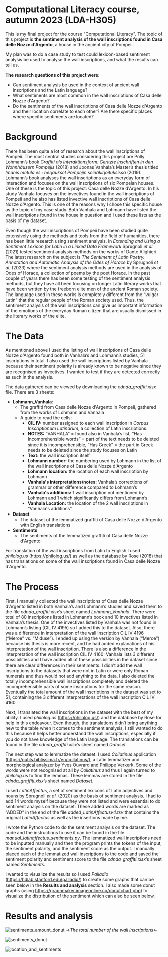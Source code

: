 # Computational Literacy course, autumn 2023 (LDA-H305)

This is my final project for the course "Computational Literacy". The topic of this project is **the sentiment analysis of the wall inscriptions found in Casa delle Nozze d'Argento**, a house in the ancient city of Pompeii. 

My plan was to do a case study to test could lexicon-based sentiment analysis be used to analyse the wall inscriptions, and what the results can tell us.

**The research questions of this project were:**
-	Can sentiment analysis be used in the context of ancient wall inscriptions and the Latin language?
-	What sentiments are most common in the wall inscriptions of Casa delle Nozze d'Argento?
-	Do the sentiments of the wall inscriptions of Casa delle Nozze d'Argento and their location correlate to each other? Are there specific places where specific sentiments are located?

# Background
There has been quite a lot of research about the wall inscriptions of Pompeii. The most central studies considering this project are Polly Lohmann’s book _Graffiti als Interaktionsform: Geritzte Inschriften in den Wohnhäusern Pompejis_ (2018) and Joonas Vanhala’s Master’s thesis titled _Imanis metula es : herjaukset Pompejin seinäkirjoituksissa_ (2019). Lohmann’s book analyses the wall inscriptions as an everyday form of interaction and focuses on the wall inscriptions of six Pompeian houses. One of these is the topic of this project: Casa delle Nozze d'Argento. In his study Vanhala focuses on the invectives found in the wall inscriptions of Pompeii and he also has listed invective wall inscriptions of Casa delle Nozze d'Argento. This is one of the reasons why I chose this specific house as the topic of my case study. Both Vanhala and Lohmann have listed the wall inscriptions found in the house in question and I used these lists as the basis of my dataset. 

Even though the wall inscriptions of Pompeii have been studied quite extensively using the methods and tools from the field of humanities, there has been little research using sentiment analysis. In _Extending and Using a Sentiment Lexicon for Latin in a Linked Data Framework_ Sprugnoli _et al._ (2021) tested sentiment analysis methods on the works of Dante Alighieri. The latest research on the subject is _The Sentiment of Latin Poetry. Annotation and Automatic Analysis of the Odes of Horace_ by Sprugnoli _et al._ (2023) where the sentiment analysis methods are used in the analysis of Odes of Horace, a collection of poems by the poet Horace. In the past couple of years there has been some testing of the sentiment analysis methods, but they have all been focusing on longer Latin literary works that have been written by the freeborn elite men of the ancient Roman society. The language used in these works is completely different from the “vulgar Latin” that the regular people of the Roman society used. Thus, the sentiment analysis of the wall inscriptions can give us important information of the emotions of the everyday Roman citizen that are usually dismissed in the literary works of the elite.

# The Data
As mentioned above I used the listing of wall inscriptions of Casa delle Nozze d'Argento found both in Vanhala’s and Lohmann’s studies, 51 inscriptions in total. I also used the wall inscriptions listed by Vanhala because their sentiment polarity is already known to be negative since they are recognised as invectives. I wanted to test if they are detected correctly as such in the analysis. 

The data gathered can be viewed by downloading the _cdnda_graffiti.xlsx_ file. There are 3 sheets: 
-	**Lohmann_Vanhala**:
    -	The graffiti from Casa delle Nozze d'Argento in Pompeii, gathered from the works of Lohmann and Vanhala
    - A guide to read the cells:
      - **CIL IV:** number assigned to each wall inscription in _Corpus Inscriptionum Latinarum_, a collection of Latin inscriptions.
      - **NOTES:** “VANHALA” = found also in Vanhala’s list, “Has Incomprehensible words” = part of the text needs to be deleted since it is incomprehensible, “Has Greek” = the part in Greek needs to be deleted since the study focuses on Latin
      - **Text:** the wall inscription itself
      - **Lohmann number:** the numbering used by Lohmann in the list of the wall inscriptions of Casa delle Nozze d'Argento
      - **Lohmann location:** the location of each wall inscription by Lohmann
      - **Vanhala's interpretations/notes:** Vanhala’s corrections of grammar or other difference compared to Lohmann’s
      -	**Vanhala's additions:** 1 wall inscription not mentioned by Lohmann and 1 which significantly differs from Lohmann’s
      - **Vanhala Location:** the location of the 2 wall inscriptions in “Vanhala's additions”
-	**Dataset**
    -	The dataset of the lemmatized graffiti of Casa delle Nozze d'Argento with English translations
-	**Sentiments**
    -	The sentiments of the lemmatized graffiti of Casa delle Nozze d'Argento

For translation of the wall inscriptions from Latin to English I used _philolog.us_ (https://philolog.us/) as well as the database by Rose (2018) that has translations on some of the wall inscriptions found in Casa delle Nozze d'Argento. 

# The Process

First, I manually collected the wall inscriptions of Casa delle Nozze d'Argento listed in both Vanhala’s and Lohmann’s studies and saved them to the file _cdnda_graffiti.xlsx_’s sheet named _Lohmann_Vanhala_. There were total of 80 inscriptions listed in Lohmann’s book and 10 invectives listed in Vanhala’s thesis. One of the invectives listed by Vanhala was not found in Lohmann’s listing (CIL IV 4195) so I added this to the dataset. Also, there was a difference in interpretation of the wall inscription CIL IV 4196 (“Meroe” vs. “Miduse”). I ended up using the version by Vanhala (“Meroe”) because his thesis is more recent, and he had added explanations of his interpretation of the wall inscription. There is also a difference in the interpretation of the wall inscription CIL IV 4160: Vanhala lists 3 different possibilities and I have added all of these possibilities in the dataset since there are clear differences in their sentiments. I didn’t add the wall inscriptions to the datasets that were not in Latin or were only Roman numerals and thus would not add anything to the data. I also deleted the totally incomprehensible wall inscriptions completely and deleted the incomprehensible parts of some inscriptions for the same reason. Eventually the total amount of the wall inscriptions in the dataset was set to 51, containing the 3 different interpretations of the wall inscription CIL IV 4160. 

Next, I translated the wall inscriptions in the dataset with the best of my ability. I used _philolog.us_ (https://philolog.us/) and the database by Rose for help in this endeavour. Even though, the translations didn’t bring anything new to the table when it comes to the sentiment analysis, I still wanted to do this because it helps better understand the wall inscriptions, especially if you do not have knowledge of the Latin language. The translations can be found in the file _cdnda_graffiti.xlsx_’s sheet named _Dataset_. 

The next step was to lemmatize the dataset. I used _Collatinus_ application (https://outils.biblissima.fr/en/collatinus/), a Latin lemmatizer and morphological analyzer by Yves Ouvrard and Philippe Verkerk. Some of the words were not recognised at all by _Collatinus_ and thus I again turned to _philolog.us_ to find the lemmas. These lemmas are stored in the file _cdnda_graffiti.xlsx_’s sheet named _Dataset_. 

I used _LatinAffectus_, a set of sentiment lexicons of Latin adjectives and nouns by Sprugnoli _et al._ (2020) as the basis of sentiment analysis. I had to add 14 words myself because they were not listed and were essential to do sentiment analysis on the dataset. These added words are marked as “ADDED” in the end of the file _added_LatinAffectusv4.tsv_ that contains the original _LatinAffectus_ as well as the insertions made by me. 

I wrote the Python code to do the sentiment analysis on the dataset. The code and the instructions to use it can be found in the file _manual_latinaffectus_sentiments.py_. The lemmatized wall inscriptions need to be inputted manually and then the program prints the tokens of the input, the sentiment polarity, and the sentiment score as the output. I manually placed each of the lemmatized wall inscriptions to the code and saved the sentiment polarity and sentiment score to the file _cdnda_graffiti.xlsx_’s sheet named _Sentiments_. 
 
I wanted to visualize the results so I used _Palladio_ (https://hdlab.stanford.edu/palladio/) to create some graphs that can be seen below in the **Results and analysis** section. I also made some donut graphs (using https://graphmaker.imageonline.co/donutchart.php) to visualize the distribution of the sentiment which can also be seen below. 

# Results and analysis

![sentiments_amount_donut](https://github.com/lisja/LDA-H305/assets/93824007/09f867e4-d5d4-4b57-ad99-8fef5e59ba1a)
->*The total number of the wall inscriptions*<-

![sentiments_donut](https://github.com/lisja/LDA-H305/assets/93824007/ea7cb0b7-08d4-4f87-b5e8-4a98f8d2a3a4)


![location_and_sentiments](https://github.com/lisja/LDA-H305/assets/93824007/f7842371-7631-4f0f-8c28-748c4c17f040)
